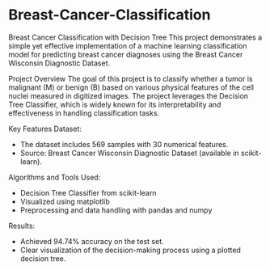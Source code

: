 # Breast-Cancer-Classification
Breast Cancer Classification with Decision Tree This project demonstrates a simple yet effective implementation of a machine learning classification model for predicting breast cancer diagnoses using the Breast Cancer Wisconsin Diagnostic Dataset.

Project Overview
The goal of this project is to classify whether a tumor is malignant (M) or benign (B) based on various physical features of the cell nuclei measured in digitized images. The project leverages the Decision Tree Classifier, which is widely known for its interpretability and effectiveness in handling classification tasks.

Key Features
Dataset:
- The dataset includes 569 samples with 30 numerical features.
- Source: Breast Cancer Wisconsin Diagnostic Dataset (available in scikit-learn).
  
Algorithms and Tools Used:
- Decision Tree Classifier from scikit-learn
- Visualized using matplotlib
- Preprocessing and data handling with pandas and numpy
  
Results:
- Achieved 94.74% accuracy on the test set.
- Clear visualization of the decision-making process using a plotted decision tree.
